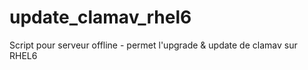 # update_clamav_rhel6
Script pour serveur offline - permet l'upgrade &amp; update de clamav sur RHEL6
